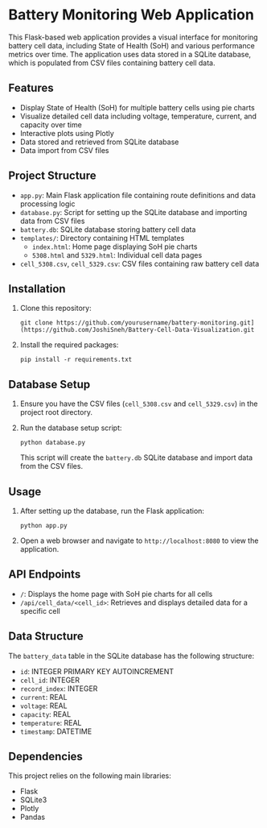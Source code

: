# Battery Monitoring Web Application

This Flask-based web application provides a visual interface for monitoring battery cell data, including State of Health (SoH) and various performance metrics over time. The application uses data stored in a SQLite database, which is populated from CSV files containing battery cell data.

## Features

- Display State of Health (SoH) for multiple battery cells using pie charts
- Visualize detailed cell data including voltage, temperature, current, and capacity over time
- Interactive plots using Plotly
- Data stored and retrieved from SQLite database
- Data import from CSV files

## Project Structure

- `app.py`: Main Flask application file containing route definitions and data processing logic
- `database.py`: Script for setting up the SQLite database and importing data from CSV files
- `battery.db`: SQLite database storing battery cell data
- `templates/`: Directory containing HTML templates
  - `index.html`: Home page displaying SoH pie charts
  - `5308.html` and `5329.html`: Individual cell data pages
- `cell_5308.csv`, `cell_5329.csv`: CSV files containing raw battery cell data

## Installation

1. Clone this repository:
   ```
   git clone https://github.com/yourusername/battery-monitoring.git](https://github.com/JoshiSneh/Battery-Cell-Data-Visualization.git
   ```

3. Install the required packages:
   ```
   pip install -r requirements.txt
   ```

## Database Setup

1. Ensure you have the CSV files (`cell_5308.csv` and `cell_5329.csv`) in the project root directory.

2. Run the database setup script:
   ```
   python database.py
   ```

   This script will create the `battery.db` SQLite database and import data from the CSV files.

## Usage

1. After setting up the database, run the Flask application:
   ```
   python app.py
   ```

2. Open a web browser and navigate to `http://localhost:8080` to view the application.

## API Endpoints

- `/`: Displays the home page with SoH pie charts for all cells
- `/api/cell_data/<cell_id>`: Retrieves and displays detailed data for a specific cell

## Data Structure

The `battery_data` table in the SQLite database has the following structure:

- `id`: INTEGER PRIMARY KEY AUTOINCREMENT
- `cell_id`: INTEGER
- `record_index`: INTEGER
- `current`: REAL
- `voltage`: REAL
- `capacity`: REAL
- `temperature`: REAL
- `timestamp`: DATETIME

## Dependencies

This project relies on the following main libraries:
- Flask
- SQLite3
- Plotly
- Pandas
